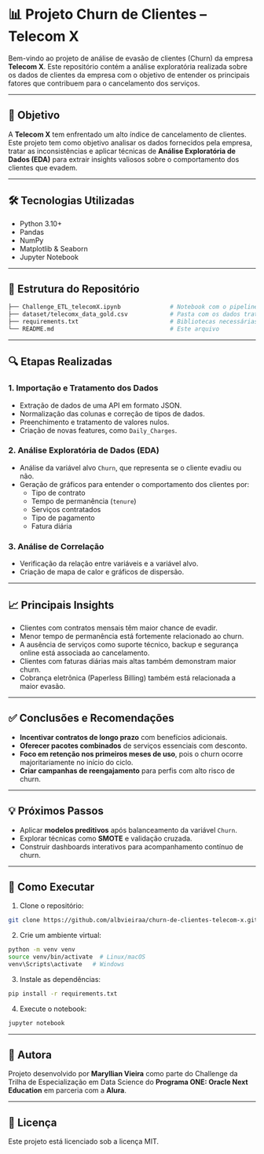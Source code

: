 # 📊 Projeto Churn de Clientes – Telecom X

Bem-vindo ao projeto de análise de evasão de clientes (Churn) da empresa **Telecom X**. Este repositório contém a análise exploratória realizada sobre os dados de clientes da empresa com o objetivo de entender os principais fatores que contribuem para o cancelamento dos serviços.

---

## 📌 Objetivo

A **Telecom X** tem enfrentado um alto índice de cancelamento de clientes. Este projeto tem como objetivo analisar os dados fornecidos pela empresa, tratar as inconsistências e aplicar técnicas de **Análise Exploratória de Dados (EDA)** para extrair insights valiosos sobre o comportamento dos clientes que evadem. 

---

## 🛠️ Tecnologias Utilizadas

- Python 3.10+
- Pandas
- NumPy
- Matplotlib & Seaborn
- Jupyter Notebook

---

## 📂 Estrutura do Repositório

```bash
├── Challenge_ETL_telecomX.ipynb              # Notebook com o pipeline de ETL e análise exploratória
├── dataset/telecomx_data_gold.csv            # Pasta com os dados tratados 
├── requirements.txt                          # Bibliotecas necessárias para rodar o projeto
└── README.md                                 # Este arquivo
```

---

## 🔍 Etapas Realizadas

### 1. **Importação e Tratamento dos Dados**
- Extração de dados de uma API em formato JSON.
- Normalização das colunas e correção de tipos de dados.
- Preenchimento e tratamento de valores nulos.
- Criação de novas features, como `Daily_Charges`.

### 2. **Análise Exploratória de Dados (EDA)**
- Análise da variável alvo `Churn`, que representa se o cliente evadiu ou não.
- Geração de gráficos para entender o comportamento dos clientes por:
  - Tipo de contrato
  - Tempo de permanência (`tenure`)
  - Serviços contratados
  - Tipo de pagamento
  - Fatura diária

### 3. **Análise de Correlação**
- Verificação da relação entre variáveis e a variável alvo.
- Criação de mapa de calor e gráficos de dispersão.

---

## 📈 Principais Insights

- Clientes com contratos mensais têm maior chance de evadir.
- Menor tempo de permanência está fortemente relacionado ao churn.
- A ausência de serviços como suporte técnico, backup e segurança online está associada ao cancelamento.
- Clientes com faturas diárias mais altas também demonstram maior churn.
- Cobrança eletrônica (Paperless Billing) também está relacionada a maior evasão.

---

## ✅ Conclusões e Recomendações

- **Incentivar contratos de longo prazo** com benefícios adicionais.
- **Oferecer pacotes combinados** de serviços essenciais com desconto.
- **Foco em retenção nos primeiros meses de uso**, pois o churn ocorre majoritariamente no início do ciclo.
- **Criar campanhas de reengajamento** para perfis com alto risco de churn.

---

## 💡 Próximos Passos

- Aplicar **modelos preditivos** após balanceamento da variável `Churn`.
- Explorar técnicas como **SMOTE** e validação cruzada.
- Construir dashboards interativos para acompanhamento contínuo de churn.

---

## 🚀 Como Executar

1. Clone o repositório:
```bash
git clone https://github.com/albvieiraa/churn-de-clientes-telecom-x.git
```

2. Crie um ambiente virtual:
```bash
python -m venv venv
source venv/bin/activate  # Linux/macOS
venv\Scripts\activate   # Windows
```

3. Instale as dependências:
```bash
pip install -r requirements.txt
```

4. Execute o notebook:
```bash
jupyter notebook

```

---

## 👤 Autora

Projeto desenvolvido por **Maryllian Vieira** como parte do Challenge da Trilha de Especialização em Data Science do **Programa ONE: Oracle Next Education** em parceria com a **Alura**.

---

## 📄 Licença

Este projeto está licenciado sob a licença MIT.
